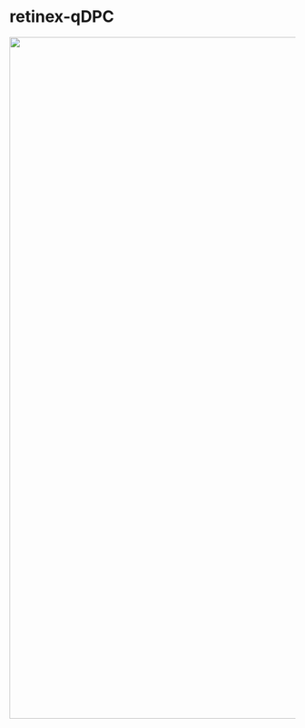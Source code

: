 # retinex-qDPC

<div align="center">
<img src="https://github.com/ShuheZhang-MUMC/retinex-qDPC/blob/main/poster.png" width = "1200" alt="" align=center />
</div><br>
